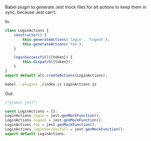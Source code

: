 Babel plugin to generate Jest mock files for alt actions to keep them in sync, because Jest can't.

In:

```js
class LoginActions {
	constructor() {
		this.generateActions('login', 'logout');
		this.generateActions('foo');
	}

	loginSuccessfull({token}) {
		this.dispatch({token});
	}
}
export default alt.createActions(LoginActions);
```

```sh
babel --plugins ./index.js LoginActions.js
```

Out:

```js
/*global jest*/

const LoginActions = {};
LoginActions.login = jest.genMockFunction();
LoginActions.logout = jest.genMockFunction();
LoginActions.foo = jest.genMockFunction();
LoginActions.loginSuccessfull = jest.genMockFunction();
export default LoginActions;
```
